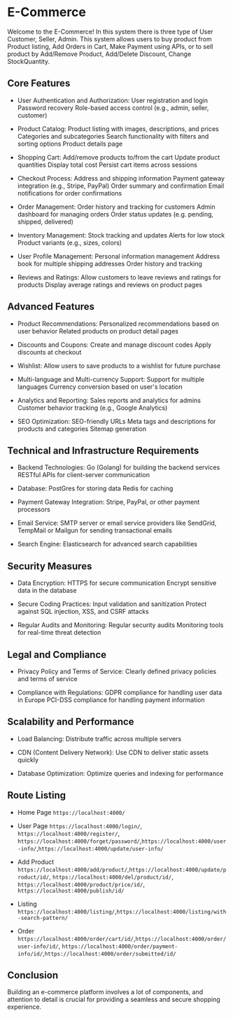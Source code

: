 # E-Commerce

Welcome to the E-Commerce! In this system there is three type of User Customer, Seller, Admin.
This system allows users to buy product from Product listing, Add Orders in Cart, Make Payment using APIs,
or to sell product by Add/Remove Product, Add/Delete Discount, Change StockQuantity.

## Core Features

- User Authentication and Authorization:
 User registration and login
 Password recovery 
 Role-based access control (e.g., admin, seller, customer)
 
- Product Catalog:
 Product listing with images, descriptions, and prices
 Categories and subcategories
 Search functionality with filters and sorting options
 Product details page
 
- Shopping Cart:
 Add/remove products to/from the cart
 Update product quantities
 Display total cost
 Persist cart items across sessions
 
- Checkout Process:
 Address and shipping information
 Payment gateway integration (e.g., Stripe, PayPal)
 Order summary and confirmation
 Email notifications for order confirmations
 
- Order Management:
 Order history and tracking for customers
 Admin dashboard for managing orders
 Order status updates (e.g. pending, shipped, delivered)
 
- Inventory Management:
 Stock tracking and updates
 Alerts for low stock
 Product variants (e.g., sizes, colors)
 
- User Profile Management:
 Personal information management
 Address book for multiple shipping addresses
 Order history and tracking
 
- Reviews and Ratings:
 Allow customers to leave reviews and ratings for products
 Display average ratings and reviews on product pages

## Advanced Features

- Product Recommendations:
Personalized recommendations based on user behavior
Related products on product detail pages

- Discounts and Coupons:
Create and manage discount codes
Apply discounts at checkout

- Wishlist:
Allow users to save products to a wishlist for future purchase

- Multi-language and Multi-currency Support:
Support for multiple languages
Currency conversion based on user's location

- Analytics and Reporting:
Sales reports and analytics for admins
Customer behavior tracking (e.g., Google Analytics)

- SEO Optimization:
SEO-friendly URLs
Meta tags and descriptions for products and categories
Sitemap generation

## Technical and Infrastructure Requirements

- Backend Technologies:
Go (Golang) for building the backend services
RESTful APIs for client-server communication
<!-- JWT for secure authentication -->

- Database:
PostGres for storing data
Redis for caching

- Payment Gateway Integration:
Stripe, PayPal, or other payment processors

- Email Service:
SMTP server or email service providers like SendGrid, TempMail or Mailgun for sending transactional emails

- Search Engine:
Elasticsearch for advanced search capabilities

## Security Measures

- Data Encryption:
HTTPS for secure communication
Encrypt sensitive data in the database

- Secure Coding Practices:
Input validation and sanitization
Protect against SQL injection, XSS, and CSRF attacks

- Regular Audits and Monitoring:
Regular security audits
Monitoring tools for real-time threat detection

## Legal and Compliance

- Privacy Policy and Terms of Service:
Clearly defined privacy policies and terms of service

- Compliance with Regulations:
GDPR compliance for handling user data in Europe
PCI-DSS compliance for handling payment information

## Scalability and Performance

- Load Balancing:
Distribute traffic across multiple servers

- CDN (Content Delivery Network):
Use CDN to deliver static assets quickly

- Database Optimization:
Optimize queries and indexing for performance

## Route Listing
- Home Page `https://localhost:4000/`

- User Page `https://localhost:4000/login/`, `https://localhost:4000/register/`, `https://localhost:4000/forget/password/`,`https://localhost:4000/user-info/`,`https://localhost:4000/update/user-info/`

- Add Product `https://localhost:4000/add/product/`,`https://localhost:4000/update/product/id/`, `https://localhost:4000/del/product/id/`, `https://localhost:4000/product/price/id/`, `https://localhost:4000/publish/id/`

- Listing `https://localhost:4000/listing/`,`https://localhost:4000/listing/with-search-pattern/`

- Order `https://localhost:4000/order/cart/id/`,`https://localhost:4000/order/user-info/id/`,
`https://localhost:4000/order/payment-info/id/`,`https://localhost:4000/order/submitted/id/`

## Conclusion
Building an e-commerce platform involves a lot of components, and attention to detail is crucial for providing a seamless and secure shopping experience.
